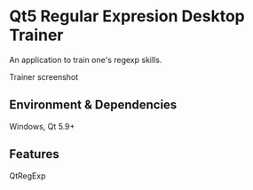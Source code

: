 # Qt5 Regular Expresion Desktop Trainer

An application to train one's regexp skills.

Trainer screenshot



## Environment & Dependencies

Windows, Qt 5.9+

## Features

QtRegExp